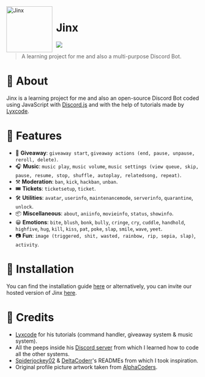 <img width="120" height="120" align="left" style="float: left; margin: 0 10px 0 0;" alt="Jinx" src="https://cdn.discordapp.com/avatars/917009806353653780/5a591440390d36688fe9620d63dca727.png?size=1024"> 

# Jinx
[![](https://img.shields.io/badge/discord.js-v13.6.0-blue.svg?logo=npm)](https://github.com/discordjs)
> A learning project for me and also a multi-purpose Discord Bot.

# 🔹 About
Jinx is a learning project for me and also an open-source Discord Bot coded using JavaScript with [Discord.js](https://discord.js.org) and with the help of tutorials made by [Lyxcode](https://www.youtube.com/c/Lyxcode).

# 🔹 Features
* 🎉 **Giveaway**: `giveaway start`, `giveaway actions (end, pause, unpause, reroll, delete)`.
* 🎧 **Music**: `music play`, `music volume`, `music settings (view queue, skip, pause, resume, stop, shuffle, autoplay, relatedsong, repeat)`.
* ⚒️ **Moderation**: `ban`, `kick`, `hackban`, `unban`.
* 🎟️ **Tickets**: `ticketsetup`, `ticket`.
* 🛠️ **Utilities**: `avatar`, `userinfo`, `maintenancemode`, `serverinfo`, `quarantine`, `unlock`.
* 📦 **Miscellaneous**:  `about`, `aniinfo`, `movieinfo`, `status`, `showinfo`.
* 😀 **Emotions**: `bite`, `blush`, `bonk`, `bully`, `cringe`, `cry`, `cuddle`, `handhold`, `highfive`, `hug`, `kill`, `kiss`, `pat`, `poke`, `slap`, `smile`, `wave`, `yeet`.
* 📷 **Fun**: `image (triggered, shit, wasted, rainbow, rip, sepia, slap)`, `activity`.

# 🔹 Installation
You can find the installation guide [here](https://github.com/notscrappie/jinx/blob/master/docs/install.md) or alternatively, you can invite our hosted version of Jinx [here](https://discord.com/api/oauth2/authorize?client_id=917009806353653780&permissions=2150976582&scope=bot%20applications.commands).

# 🔹 Credits
* [Lyxcode](https://youtube.com/c/Lyxcode) for his tutorials (command handler, giveaway system & music system).
* All the peeps inside his [Discord server](https://discord.gg/dkgebRQWrn) from which I learned how to code all the other systems.
* [Spiderjockey02](https://github.com/Spiderjockey02/Discord-Bot) & [DeltaCoderr](https://github.com/DeltaCoderr/KarmaBot)'s READMEs from which I took inspiration.
* Original profile picture artwork taken from [AlphaCoders](https://wall.alphacoders.com/big.php?i=1044272).

